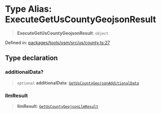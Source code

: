 # Type Alias: ExecuteGetUsCountyGeojsonResult

> **ExecuteGetUsCountyGeojsonResult**: `object`

Defined in: [packages/tools/osm/src/us/county.ts:27](https://github.com/GeoDaCenter/openassistant/blob/28e38a23cf528ccfe10391135d12fba8d3e385da/packages/tools/osm/src/us/county.ts#L27)

## Type declaration

### additionalData?

> `optional` **additionalData**: [`GetUsCountyGeojsonAdditionalData`](GetUsCountyGeojsonAdditionalData.md)

### llmResult

> **llmResult**: [`GetUsCountyGeojsonLlmResult`](GetUsCountyGeojsonLlmResult.md)
